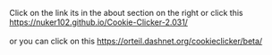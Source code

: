 Click on the link its in the about section on the right or click this https://nuker102.github.io/Cookie-Clicker-2.031/<br><br>
or you can click on this https://orteil.dashnet.org/cookieclicker/beta/
